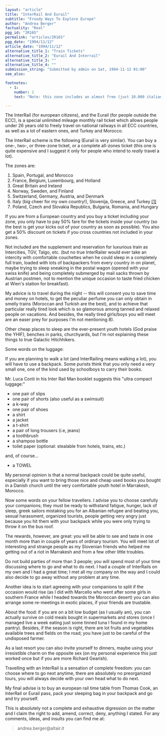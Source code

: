 ```yaml
---
layout: "article"
title: "InterRail And Eurail"
subtitle: "Froody Ways To Explore Europe"
author: "Andrea Berger"
factuality: "Real"
pgg_id: "2R165"
permalink: "articles/2R165"
pgg_date: "1994/11/12"
article_date: "1994/11/12"
alternative_title_1: "Train Tickets"
alternative_title_2: "Eurail And Interrail"
alternative_title_3: ""
alternative_title_4: ""
submission_string: "Submitted by admin on Sat, 1994-11-12 01:00"
see_also:

footnotes: 
  - 1:
    number: 1
    text: "Note: this zone includes an almost free (just 10.000 italian lir. portal fee) to and from Greece from Brindisi, Italy."

---
```

<div>
<p>The InterRail (for european citizens), and the Eurail (for people outside the ECC), is a special unlimited mileage monthly rail ticket which allows people under 26 years old to freely travel on national railways in all ECC countries, as well as a lot of eastern ones, and Turkey and Morocco.</p>
<p>The InterRail scheme is the following (Eurail is very similar). You can buy a one-, two-, or three-zone ticket, or a complete all-zones ticket (this one is quite expensive and I suggest it only for people who intend to <em>really</em> travel a lot).</p>
<p>The zones are:</p>
<ol>
<li value="1">Spain, Portugal, and Morocco</li>
<li value="2">France, Belgium, Luxembourg, and Holland</li>
<li value="3">Great Britain and Ireland</li>
<li value="4">Norway, Sweden, and Finland</li>
<li value="5">Switzerland, Germany, Austria, and Denmark</li>
<li value="6">Italy (big cheer for my own country!), Slovenija, Greece, and Turkey <a href="#footnote-body.1" name="footnote-link.1" class="footnote-link">[1]</a>
</li>
<li value="7">Poland, Czech and Slovakia Republics, Bulgaria, Romania, and Hungary</li>
</ol>
<p>If you are from a European country and you buy a ticket including your zone, you only have to pay 50% fare for the tickets inside your country (so the best is get your kicks out of your country as soon as possible). You also get a 50% discount on tickets if you cross countries not included in your zones.</p>
<p>Not included are the supplement and reservation for luxurious train as Intercities, TGV, Talgo, etc. (but no true InterRailer would ever take an intercity with comfortable couchettes when he could sleep in a completely full train, loaded with lots of backpackers from every country in on planet, maybe trying to sleep sneaking in the postal wagon (opened with your swiss knife) and being completely submerged by mail sacks thrown by Austrian postmen, not to mention the unique occasion to taste fried chicken at Wien's station for breakfast).</p>
<p>My advice is to travel during the night -- this will consent you to save time and money on hotels, to get the peculiar perfume you can only obtain in smelly trains (Moroccan and Turkish are the best), and to achieve that particular really tired look which is so glamorous among tanned and relaxed people on vacations. And besides, the really tired girls/boys you will meet are an easer prey for purposes I'm not mentioning 8).</p>
<p>Other cheap places to sleep are the ever-present youth hotels (God praise the YHIF), benches in parks, churchyards, but I'm not explaining these things to true Galactic Hitchhikers.</p>
<p>Some words on the luggage:</p>
<p>If you are planning to walk a lot (and InterRailing means walking a lot), you will have to use a backpack. Some purists think that you only need a very small one, one of the kind used by schoolboys to carry their books.</p>
<p>Mr. Luca Conti in his Inter Rail Man booklet suggests this "ultra compact luggage:"</p>
<ul>
<li>one pair of slips</li>
<li>one pair of shorts (also useful as a swimsuit)</li>
<li>a k-way</li>
<li>one pair of shoes</li>
<li>a shirt</li>
<li>a jacket</li>
<li>a t-shirt</li>
<li>a pair of long trousers (i.e, jeans)</li>
<li>a toothbrush</li>
<li>a shampoo bottle</li>
<li>toilet paper (optional: stealable from hotels, trains, etc.)</li>
</ul>
<p>and, of course...</p>
<ul>
<li>a TOWEL</li>
</ul>
<p>My personal opinion is that a normal backpack could be quite useful, especially if you want to bring those nice and cheap used books you bought in a Danish church until the very comfortable youth hotel in Marrakesh, Morocco.</p>
<p>Now some words on your fellow travellers. I advise you to choose carefully your companions; they must be ready to withstand fatigue, hunger, lack of sleep, greek sailors mistaking you for an Albanian refugee and beating you, sexual harassment, organized tourists, people getting very angry just because you hit them with your backpack while you were only trying to throw it on the bus roof.</p>
<p>The rewards, however, are great: you will be able to see and taste in one month more than in couple of years of ordinary tourism. You will meet lot of interesting and strange people as my Slovenian friends who helped me getting out of a riot in Marrakesh and from a few other little troubles.</p>
<p>Do not build parties of more than 3 people; you will spend most of your time discussing where to go and what to do next. I had a couple of InterRails on my own and I had a great time; I met all my company on the way and I could also decide to go away without any problem at any time.</p>
<p>Another idea is to start agreeing with your companions to split if the occasion would rise (as I did with Marcello who went after some girls in southern France while I headed towards the Moroccan desert) you can also arrange some re-meetings in exotic places, if your friends are trustable.</p>
<p>About the food: if you are on a bit low budget (as I usually am), you can actually survive on cold meals bought in supermarkets and stores (once I managed live a week eating just some tinned tuna I found in my home pantry). Besides, if the season is right, there are lot fruits and vegetables available trees and fields on the road; you have just to be careful of the undisposed farmer.</p>
<p>As a last resort you can also invite yourself to dinners, maybe using your irresistible charm on the opposite sex (on my personal experience this just worked once but if you are more Richard Gearish).</p>
<p>Travelling with an InterRail is a sensation of complete freedom: you can choose where to go next anytime, there are absolutely no preorganized tours, you will always decide with your own head what to do next.</p>
<p>My final advise is to buy an european rail time table from Thomas Cook, an InterRail or Eurail pass, pack your sleeping bag in your backpack and go and try yourself.</p>
<p>This is absolutely not a complete and exhaustive digression on the matter and I claim the right to add, amend, correct, deny, anything I stated. For any comments, ideas, and insults you can find me at:</p>
<blockquote>andrea.berger@altair.it</blockquote>
</div>
